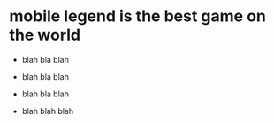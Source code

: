 # mobile legend is the best game on the world
+ blah bla blah

+ blah bla blah
+ blah bla blah
+ blah blah blah 